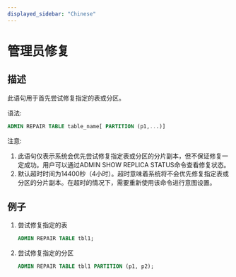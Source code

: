 ```yaml
---
displayed_sidebar: "Chinese"
---
```


# 管理员修复

## 描述

此语句用于首先尝试修复指定的表或分区。

语法:

```sql
ADMIN REPAIR TABLE table_name[ PARTITION (p1,...)]
```

注意:

1. 此语句仅表示系统会优先尝试修复指定表或分区的分片副本，但不保证修复一定成功。用户可以通过ADMIN SHOW REPLICA STATUS命令查看修复状态。
2. 默认超时时间为14400秒（4小时）。超时意味着系统将不会优先修复指定表或分区的分片副本。在超时的情况下，需要重新使用该命令进行意图设置。

## 例子

1. 尝试修复指定的表

    ```sql
    ADMIN REPAIR TABLE tbl1;
    ```

2. 尝试修复指定的分区

    ```sql
    ADMIN REPAIR TABLE tbl1 PARTITION (p1, p2);
    ```